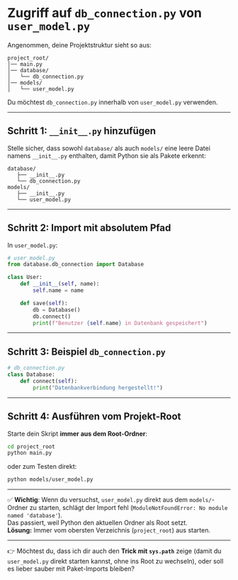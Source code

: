 # Zugriff auf `db_connection.py` von `user_model.py`

Angenommen, deine Projektstruktur sieht so aus:

    project_root/
    │── main.py
    │── database/
    │   └── db_connection.py
    │── models/
    │   └── user_model.py

Du möchtest `db_connection.py` innerhalb von `user_model.py` verwenden.

------------------------------------------------------------------------

## Schritt 1: `__init__.py` hinzufügen

Stelle sicher, dass sowohl `database/` als auch `models/` eine leere
Datei namens `__init__.py` enthalten, damit Python sie als Pakete
erkennt:

    database/
       ├── __init__.py
       └── db_connection.py
    models/
       ├── __init__.py
       └── user_model.py

------------------------------------------------------------------------

## Schritt 2: Import mit absolutem Pfad

In `user_model.py`:

``` python
# user_model.py
from database.db_connection import Database

class User:
    def __init__(self, name):
        self.name = name

    def save(self):
        db = Database()
        db.connect()
        print(f"Benutzer {self.name} in Datenbank gespeichert")
```

------------------------------------------------------------------------

## Schritt 3: Beispiel `db_connection.py`

``` python
# db_connection.py
class Database:
    def connect(self):
        print("Datenbankverbindung hergestellt!")
```

------------------------------------------------------------------------

## Schritt 4: Ausführen vom Projekt-Root

Starte dein Skript **immer aus dem Root-Ordner**:

``` bash
cd project_root
python main.py
```

oder zum Testen direkt:

``` bash
python models/user_model.py
```

------------------------------------------------------------------------

✅ **Wichtig**: Wenn du versuchst, `user_model.py` direkt aus dem
`models/`-Ordner zu starten, schlägt der Import fehl
(`ModuleNotFoundError: No module named 'database'`).\
Das passiert, weil Python den aktuellen Ordner als Root setzt.\
**Lösung:** Immer vom obersten Verzeichnis (`project_root`) aus starten.

------------------------------------------------------------------------

👉 Möchtest du, dass ich dir auch den **Trick mit `sys.path`** zeige
(damit du `user_model.py` direkt starten kannst, ohne ins Root zu
wechseln), oder soll es lieber sauber mit Paket-Imports bleiben?
